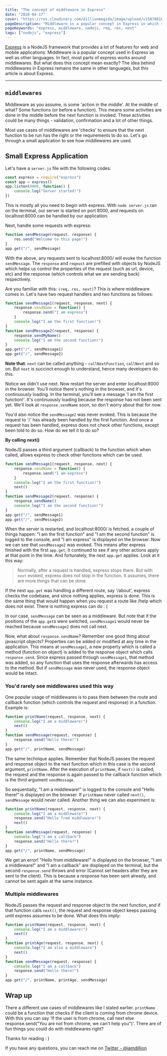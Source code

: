 ```yaml
---
title: "The concept of middleware in Express"
date: "2020-04-17"
cover: "https://res.cloudinary.com/dillionmegida/image/upload/v1587081850/images/blogs_cover/middleware_shadb6.png"
pageDescription: "Middleware is a popular concept in Express in which some activities are carried out in the middle or before a next function is called. These activities could validation, authentication and so on."
pageKeywords: "express, middleware, nodejs, req, res, next"
tags: ["nodejs", "express"]
---
```


[Express](https://expressjs.com/) is a NodeJS framework that provides a lot of features for web and mobile applications. Middleware is a popular concept used in Express as well as other languages. In fact, most parts of express works around middlewares. But what does this concept mean exactly? The idea behind middlewares in Express remains the same in other languages, but this article is about Express.

---

## `middlewares`

Middleware as you assume, is some 'action in the middle'. At the middle of what? Some functions (or before a function). This means some activities are done in the middle before the next function is invoked. These activities could be many things - validation, confirmation and a lot of other things.

Most use cases of middlewares are 'checks' to ensure that the next function to be run has the right or the requirements to do so. Let's go through a small application to see how middlewares are used.

## Small Express Application

Let's have a `server.js` file with the following codes:

```js
const express = require("express")
const app = express()
app.listen(8000, function() {
    console.log("Server started!")
})
```

This is mostly all you need to begin with express. With `node server.js` ran on the terminal, our server is started on port 8000, and requests on localhost:8000 can be handled by our application.

Next, handle some requests with express:

```js
function sendMessage(request, response) {
    res.send("Welcome to this page!")
}
app.get("/", sendMessage)
```

With the above, any requests sent to localhost:8000/ will evoke the function `sendMessage`. The `response` and `reqeust` are prefilled with objects by NodeJS which helps us control the properties of the request (such as url, device, etc) and the response (which controls what we are sending back) respectively.

Are you familiar with this: `(req, res, next)`? This is where middleware comes in. Let's have two request handlers and two functions as follows:

```js
function sendMessage1(request, response, next) {
    response.sendName = function() {
        response.send("I am express")
    }
    console.log("I am the first function!")
}
function sendMessage2(request, response) {
    response.sendMyName()
    console.log("I am the second function!")
}
app.get("/", sendMessage1)
app.get("/", sendMessage2)
```

**Note that**: `next` can be called anything - `callNextFunction`, `callNext` and so on. But `next` is succinct enough to understand, hence many developers do this.

Notice we didn't use next. Now restart the server and enter localhost:8000 in the browser. You'll notice there's nothing in the browser, and it's continuously loading. In the terminal, you'll see a message 'I am the first function!'. It's continuously loading because the response has not been sent yet. We'll look at `response.sendName` soon, so don't worry about that for now.

You'd also notice the `sendMessage2` was never evoked. This is because the request to '/' has already been handled by the first function. And once a request has been handled, express does not check other functions, except been told to do so. How do we tell it to do so?

**By calling next()**

NodeJS passes a third argument (callback) to the function which when called, allows express to check other functions which can be used.

```js
function sendMessage1(request, response, next) {
    response.sendName = function() {
        response.send("I am express")
    }
    console.log("I am the first function!")
    next()
}
function sendMessage2(request, response) {
    response.sendName()
    console.log("I am the second function!")
}
app.get("/", sendMessage1)
app.get("/", sendMessage2)
```

When the server is restarted, and localhost:8000/ is fetched, a couple of things happen: "I am the first function" and "I am the second function" is logged to the console, and "I am express" is displayed on the browser. Now we can see that `sendMessage2` was evoked. This means after express finished with the first `app.get`, it continued to see if any other actions apply at that point in the time. And fortunately, the next `app.get` applies. Look at it this way:

> Normally, after a request is handled, express stops there. But with `next` evoked, express does not stop in the function. It assumes, there are more things that can be done.

If the next `app.get` was handling a different route, say '/about', express checks the codebase, and since nothing applies, express is done. This is the same thing that would happen when you request a route like /help which does not exist. There is nothing express can do : (

In our case, `sendMessage` can be seen as a middleware. But note that if the positions of the `app.get`s were switched, `sendMessage1` would never be reached because `sendMessage2` does not call next.

Now, what about `response.sendName`? Remember one good thing about javascript objects? Properties can be added or modified at any time in the application. This means at `sendMessage1`, a new property which is called a method (function on object) is added to the response object which calls `response.send`. Since express passed through `sendMessage1`, that method was added, so any function that uses the response afterwards has access to the method. But if `sendMessage` was never used, the response object would be intact.

### You'd rarely see middlewares used this way

One popular usage of middlewares is to pass them between the route and callback function (which controls the request and response) in a function. Example is:

```js
function printName(request, response, next) {
    console.log("I am a middleware!")
    next()
}
function sendMessage(request, response) {
    response.send("Hello there!")
}
app.get("/", printName, sendMessage)
```

The same technique applies. Remember that NodeJS passes the request and response object to the next function which in this case is the second argument, `printName`. After the execution of `printName`, if `next()` is called, the request and the response is again passed to the callback function which is the third argument `sendMessage`.

So sequentially, "I am a middleware!" is logged to the console and "Hello there!" is displayed on the browser. If `printName` never called `next()`, `sendMessage` would never called. Another thing we can also experiment is:

```js
function printName(request, response, next) {
    console.log("I am a middleware!")
    response.send("Hello from middleware!")
    next()
}
function sendMessage(request, response) {
    console.log("I am a callback")
    response.send("Hello there!")
}
app.get("/", printName, sendMessage)
```

We get an error! "Hello from middleware!" is displayed on the browser, "I am a middleware!" and "I am a callback" are displayed on the terminal, but the second `response.send` throws and error (Cannot set headers after they are sent to the client). This is because a response has been sent already, and cannot be sent again at the same instance.

### Multiple middlewares

NodeJS passes the request and response object to the next function, and if that function calls `next()`, the request and response object keeps passing until express assumes to be done. What does this imply:

```js
function printName(request, response, next) {
    console.log("I am a middleware!")
    next()
}
function printAge(request, response, next) {
    console.log("I am also a middleware")
    next()
}
function sendMessage(request, response) {
    console.log("I am a callback")
    response.send("Hello there!")
}
app.get("/", printName, printAge, sendMessage)
```

## Wrap up

There a different use cases of middlewares like I stated earlier. `printName` could be a function that checks if the client is coming from chrome device. With this you can say 'If the user is from chrome, call next else response.send("You are not from chrome, we can't help you")'. There are of fun things you could do with middlewares right?

Thanks for reading : )

If you have any questions, you can reach me on [Twitter - @iamdillion](https://twitter.com/iamdillion)